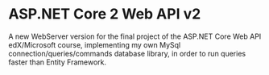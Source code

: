 # ASP.NET Core 2 Web API v2

A new WebServer version for the final project of the ASP.NET Core Web API edX/Microsoft course, implementing my own MySql connection/queries/commands database library, in order to run queries faster than Entity Framework.
